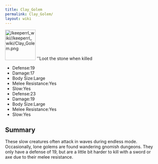 ```yaml
---
title: Clay_Golem
permalink: Clay_Golem/
layout: wiki
---
```


<img src="/keeperrl_wiki//keeperrl_wiki/Clay_Golem.png" title="fig:/keeperrl_wiki//keeperrl_wiki/Clay_Golem.png" alt="/keeperrl_wiki//keeperrl_wiki/Clay_Golem.png" width="100" />
''Loot the stone when killed

-   Defense:19
-   Damage:17
-   Body Size:Large
-   Melee Resistance:Yes
-   Slow:Yes
-   Defense:23
-   Damage:19
-   Body Size:Large
-   Melee Resistance:Yes
-   Slow:Yes

Summary
-------

These slow creatures often attack in waves during endless mode.
Occasionally, lone golems are found wandering gnomish dungeons. They
only have a defense of 19, but are a little bit harder to kill with a
sword or axe due to their melee resistance.
